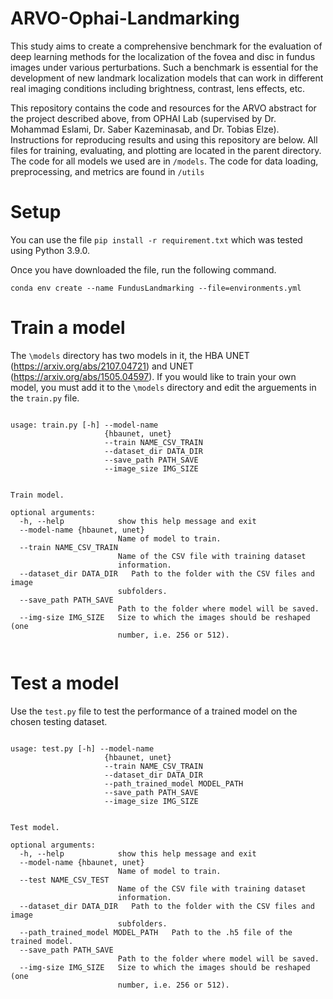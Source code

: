 # ARVO-Ophai-Landmarking

This study aims to create a comprehensive benchmark for the evaluation of deep learning methods for the localization of the fovea and disc in fundus images under various perturbations. Such a benchmark is essential for the development of new landmark localization models that can work in different real imaging conditions including brightness, contrast, lens effects, etc.

This repository contains the code and resources for the ARVO abstract for the project described above, from OPHAI Lab (supervised by Dr. Mohammad Eslami, Dr. Saber Kazeminasab, and Dr. Tobias Elze). Instructions for reproducing results and using this repository are below. All files for training, evaluating, and plotting are located in the parent directory. The code for all models we used are in `/models`. The code for data loading, preprocessing, and metrics are found in `/utils`

# Setup
You can use the file `pip install -r requirement.txt` which was tested using Python 3.9.0.

Once you have downloaded the file, run the following command.

```
conda env create --name FundusLandmarking --file=environments.yml
```

# Train a model

The `\models` directory has two models in it, the HBA UNET (https://arxiv.org/abs/2107.04721) and UNET (https://arxiv.org/abs/1505.04597). If you would like to train your own model, you must add it to the `\models` directory and edit the arguements in the `train.py` file. 
```

usage: train.py [-h] --model-name
                     {hbaunet, unet}
                     --train NAME_CSV_TRAIN 
                     --dataset_dir DATA_DIR
                     --save_path PATH_SAVE 
                     --image_size IMG_SIZE
                     

Train model.

optional arguments:
  -h, --help            show this help message and exit
  --model-name {hbaunet, unet}
                        Name of model to train.
  --train NAME_CSV_TRAIN
                        Name of the CSV file with training dataset
                        information.
  --dataset_dir DATA_DIR   Path to the folder with the CSV files and image
                        subfolders.
  --save_path PATH_SAVE
                        Path to the folder where model will be saved.
  --img-size IMG_SIZE   Size to which the images should be reshaped (one
                        number, i.e. 256 or 512).
  
  ```

# Test a model

Use the `test.py` file to test the performance of a trained model on the chosen testing dataset.  
```

usage: test.py [-h] --model-name
                     {hbaunet, unet}
                     --train NAME_CSV_TRAIN 
                     --dataset_dir DATA_DIR
                     --path_trained_model MODEL_PATH
                     --save_path PATH_SAVE 
                     --image_size IMG_SIZE
                     

Test model.

optional arguments:
  -h, --help            show this help message and exit
  --model-name {hbaunet, unet}
                        Name of model to train.
  --test NAME_CSV_TEST
                        Name of the CSV file with training dataset
                        information.
  --dataset_dir DATA_DIR   Path to the folder with the CSV files and image
                        subfolders.
  --path_trained_model MODEL_PATH   Path to the .h5 file of the trained model. 
  --save_path PATH_SAVE
                        Path to the folder where model will be saved.
  --img-size IMG_SIZE   Size to which the images should be reshaped (one
                        number, i.e. 256 or 512).
  
  ```

